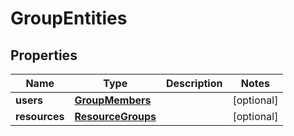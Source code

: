# GroupEntities

## Properties
| Name | Type | Description | Notes |
| ------------ | ------------- | ------------- | ------------- |
| **users** | [**GroupMembers**](GroupMembers.md) |  | [optional]  |
| **resources** | [**ResourceGroups**](ResourceGroups.md) |  | [optional]  |


